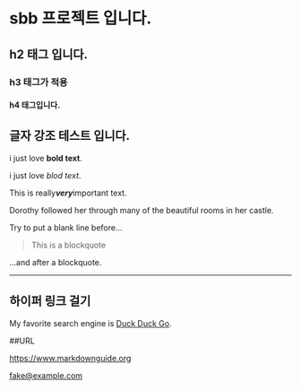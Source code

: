 # sbb 프로젝트 입니다.

## h2 태그 입니다.

### h3 태그가 적용

#### h4 태그입니다.

## 글자 강조 테스트 입니다.

i just love **bold text**.

i just love _blod text_.

This is really***very***important text.


 Dorothy followed her through many of the beautiful rooms in her castle.


Try to put a blank line before...

> This is a blockquote

...and after a blockquote.


---

## 하이퍼 링크 걸기

My favorite search engine is [Duck Duck Go](https://duckduckgo.com "The best search engine for privacy").

##URL

<https://www.markdownguide.org>

<fake@example.com>
